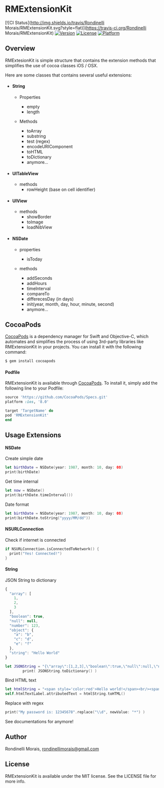 # RMExtensionKit

[![CI Status](http://img.shields.io/travis/Rondinelli Morais/RMExtensionKit.svg?style=flat)](https://travis-ci.org/Rondinelli Morais/RMExtensionKit)
[![Version](https://img.shields.io/cocoapods/v/RMExtensionKit.svg?style=flat)](http://cocoapods.org/pods/RMExtensionKit)
[![License](https://img.shields.io/cocoapods/l/RMExtensionKit.svg?style=flat)](http://cocoapods.org/pods/RMExtensionKit)
[![Platform](https://img.shields.io/cocoapods/p/RMExtensionKit.svg?style=flat)](http://cocoapods.org/pods/RMExtensionKit)

## Overview
RMExtesionKit is simple structure that contains the extension methods that simplifies the use of cocoa classes iOS / OSX.

Here are some classes that contains several useful extensions:

- #### String
	+ Properties
		* empty
		* length

	+ Methods
		* toArray
		* substring
		* test (regex)
		* encodeURIComponent
		* toHTML
		* toDictionary
		* anymore...

- #### UITableView
	+ methods
		* rowHeight (base on cell identifier)

- #### UIView
	+ methods
		* showBorder
		* toImage
		* loadNibView

- #### NSDate
	+ properties
		* isToday

	+ methods
		* addSeconds
		* addHours
		* timeInterval
		* compareTo
		* differecesDay (in days)
		* init(year, month, day, hour, minute, second)
		* anymore...

## CocoaPods

[CocoaPods](http://cocoapods.org) is a dependency manager for Swift and Objective-C, which automates and simplifies the process of using 3rd-party libraries like RMExtensionKit in your projects. You can install it with the following command:

```bash
$ gem install cocoapods
```

#### Podfile

RMExtensionKit is available through [CocoaPods](http://cocoapods.org). To install
it, simply add the following line to your Podfile:

```ruby
source 'https://github.com/CocoaPods/Specs.git'
platform :ios, '8.0'

target 'TargetName' do
pod 'RMExtensionKit'
end
```

## Usage Extensions

#### NSDate

Create simple date
```swift
let birthDate = NSDate(year: 1987, month: 10, day: 08)
print(birthDate)
```

Get time internal
```swift
let now = NSDate()
print(birthDate.timeInterval())
```
Date format
```swift
let birthDate = NSDate(year: 1987, month: 10, day: 08)
print(birthDate.toString("yyyy/MM/dd"))
```

#### NSURLConnection

Check if internet is connected
```swift
if NSURLConnection.isConnectedToNetwork() {
  print("Yes! Connected!")
}
```

#### String

JSON String to dictionary
```javascript
{
  "array": [
    1,
    2,
    3
  ],
  "boolean": true,
  "null": null,
  "number": 123,
  "object": {
    "a": "b",
    "c": "d",
    "e": "f"
  },
  "string": "Hello World"
}
```

```swift
let JSONString = "{\"array\":[1,2,3],\"boolean\":true,\"null\":null,\"number\":123,\"object\":{\"a\":\"b\",\"c\":\"d\",\"e\":\"f\"},\"string\":\"Hello World\"}"
        print( JSONString.toDictionary() )
```

Bind HTML text
```swift
let htmlString = "<span style='color:red'>Hello world!</span><br/><span>This is a simple HTML text. This is <b>bold!</b></span>"
self.htmlTextLabel.attributedText = htmlString.toHTML()
```

Replace with regex
```swift
print("My password is: 12345678".replace("\\d", newValue: "*") )
```

See documentations for anymore!

## Author

Rondinelli Morais, rondinellimorais@gmail.com

## License

RMExtensionKit is available under the MIT license. See the LICENSE file for more info.
